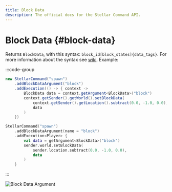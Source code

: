 ```yaml
---
title: Block Data
description: The official docs for the Stellar Command API.
---
```


# Block Data {#block-data}

Returns `BlockData`, with this syntax: `block_id[block_states]{data_tags}`. For more information about the syntax see [wiki](https://minecraft.wiki/w/Argument_types#minecraft:block_state). Example:

:::code-group
```Java
new StellarCommand("spawn")
    .addBlockDataArgument("block")
    .addExecution(() -> { context ->
        BlockData data = context.getArgument<BlockData>("block")
        context.getSender().getWorld().setBlockData(
            context.getSender().getLocation().subtract(0.0, -1.0, 0.0),
            data
        )
    })
```
```Kotlin
StellarCommand("spawn")
    .addBlockDataArgument(name = "block")
    .addExecution<Player> {
        val data = getArgument<BlockData>("block")
        sender.world.setBlockData(
            sender.location.subtract(0.0, -1.0, 0.0),
            data
        )
    }
```
:::

<ArgumentParser placeholder="minecraft:stone" regex="^(minecraft:[a-z,A-Z]+$)|[a-z,A-Z]+$" />

![Block Data Argument](https://cdn.lutto.dev/stellar/gifs/block/block_data.gif)